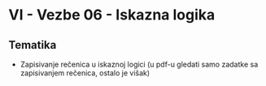 # VI - Vezbe 06 - Iskazna logika

## Tematika
- Zapisivanje rečenica u iskaznoj logici (u pdf-u gledati samo zadatke sa zapisivanjem rečenica, ostalo je višak)



